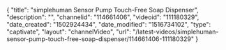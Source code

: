 {
    "title": "simplehuman Sensor Pump Touch-Free Soap Dispenser",
    "description": "",
    "channelid": "114661406",
    "videoid": "111180329",
    "date_created": "1502924434",
    "date_modified": "1516734102",
    "type": "captivate",
    "layout": "channelVideo",
    "url": "\/latest-videos\/simplehuman-sensor-pump-touch-free-soap-dispenser\/114661406-111180329"
}